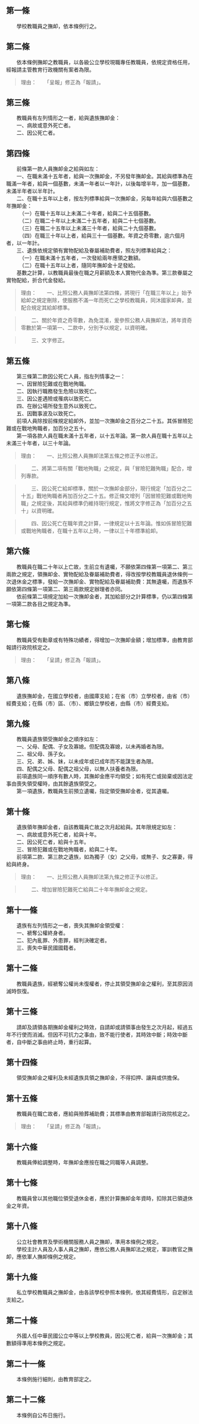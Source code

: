 第一條 
-------
　　學校教職員之撫卹，依本條例行之。  


第二條 
-------
　　依本條例撫卹之教職員，以各級公立學校現職專任教職員，依規定資格任用，經報請主管教育行政機關有案者為限。  
> 理由：　　「呈報」修正為「報請」。



第三條 
-------
　　教職員有左列情形之一者，給與遺族撫卹金：  
　　一、病故或意外死亡者。  
　　二、因公死亡者。  


第四條 
-------
　　前條第一款人員撫卹金之給與如左：  
　　一、在職未滿十五年者，給與一次撫卹金，不另發年撫卹金。其給與標準為在職滿一年者，給與一個基數，未滿一年者以一年計，以後每增半年，加一個基數，未滿半年者以半年計。  
　　二、在職十五年以上者，按左列標準給與一次撫卹金，另每年給與六個基數之年撫卹金：  
　　　（一）在職十五年以上未滿二十年者，給與二十五個基數。  
　　　（二）在職二十年以上未滿二十五年者，給與二十七個基數。  
　　　（三）在職二十五年以上未滿三十年者，給與二十九個基數。  
　　　（四）在職三十年以上者，給與三十一個基數。年資之奇零數，逾六個月者，以一年計。  
　　三、遺族依規定領有實物配給及眷屬補助費者，照左列標準給與之：  
　　　（一）在職未滿十五年者，一次發給兩年應領之數額。  
　　　（二）在職十五年以上者，隨同年撫卹金十足發給。  
　　基數之計算，以教職員最後在職之月薪額及本人實物代金為準。第三款眷屬之實物配給，折合代金發給。  
> 理由：　　一、比照公務人員撫卹法第四條，將現行「在職三年以上」始予給卹之規定刪除，使服務不滿一年而死亡之學校教職員，同沐國家卹典，並配合規定其給卹標準。

> 　　二、關於年資之奇零數，為免混淆，爰參照公務人員撫卹法，將年資奇零數於第一項第一、二款中，分別予以規定，以資明確。

> 　　三、文字修正。



第五條 
-------
　　第三條第二款因公死亡人員，指左列情事之一：  
　　一、因冒險犯難或在戰地殉職。  
　　二、因執行職務發生危險以致死亡。  
　　三、因公差遇險或罹病以致死亡。  
　　四、在辦公場所發生意外以致死亡。  
　　五、因戰事波及以致死亡。  
　　前項人員除按前條規定給卹外，並加一次撫卹金之百分之二十五。其係冒險犯難或在戰地殉職者，加百分之五十。  
　　第一項各款人員在職未滿十五年者，以十五年論。第一款人員在職十五年以上未滿三十年者，以三十年論。  
> 理由：　　一、比照公務人員撫卹法第五條之修正予以修正。

> 　　二、將第二項有關「戰地殉職」之規定，與「冒險犯難殉職」配合，增列專款。

> 　　三、因公死亡給卹標準，關於一次撫卹金部分，現行規定「加百分之二十五」戰地殉職者再加百分之二十五。修正條文增列「因冒險犯難或戰地殉職」之規定後，其給與標準仍維持現行規定，惟將文字修正為「加百分之五十」以資明確。

> 　　四、因公死亡在職年資之計算，一律規定以十五年論。惟如係冒險犯難或戰地殉職者，在職十五年以上時，一律以三十年標準給卹。



第六條 
-------
　　教職員在職二十年以上亡故，生前立有遺囑，不願依第四條第一項第二、第三兩款之規定，領撫卹金、實物配給及眷屬補助費者，得改按學校教職員退休條例一次退休金之標準，發給一次撫卹金、實物配給及眷屬補助費：其無遺囑，而遺族不願依第四條第一項第二、第三兩款規定辦理者亦同。  
　　依前條第二項規定加給一次撫卹金者，其加給部分之計算標準，仍以第四條第一項第二款各目之規定為準。  


第七條 
-------
　　教職員受有勳章或有特殊功績者，得增加一次撫卹金額；增加標準，由教育部報請行政院核定之。  
> 理由：　　「呈請」修正為「報請」。



第八條 
-------
　　遺族撫卹金，在國立學校者，由國庫支給；在省（市）立學校者，由省（市）經費支給；在縣（市）區、（市）、鄉鎮立學校者，由縣（市）經費支給。  


第九條 
-------
　　教職員遺族領受撫卹金之順序如左：  
　　一、父母、配偶、子女及寡媳。但配偶及寡媳，以未再婚者為限。  
　　二、祖父母、孫子女。  
　　三、兄、弟、姊、妹，以未成年或已成年而不能謀生者為限。  
　　四、配偶之父母、配偶之祖父母，以無人扶養者為限。  
　　前項遺族同一順序有數人時，其撫卹金應平均領受；如有死亡或拋棄或因法定事由喪失領受權時，由其餘遺族領受之。  
　　第一項遺族，教職員生前預立遺囑，指定領受撫卹金者，從其遺囑。  


第十條 
-------
　　遺族領年撫卹金者，自該教職員亡故之次月起給與。其年限規定如左：  
　　一、病故或意外死亡者，給與十年。  
　　二、因公死亡者，給與十五年。  
　　三、冒險犯難或在戰地殉職者，給與二十年。  
　　前項第二款、第三款之遺族，如為獨子（女）之父母，或無子、女之寡妻，得給與終身。  
> 理由：　　一、比照公務人員撫卹法第九條之修正予以修正。

> 　　二、增加冒險犯難死亡給與二十年年撫卹金之規定。



第十一條 
---------
　　遺族有左列情形之一者，喪失其撫卹金領受權：  
　　一、褫奪公權終身者。  
　　二、犯內亂罪、外患罪，經判決確定者。  
　　三、喪失中華民國國籍者。  


第十二條 
---------
　　教職員遺族，經褫奪公權尚未復權者，停止其領受撫卹金之權利，至其原因消滅時恢復。  


第十三條 
---------
　　請卹及請領各期撫卹金權利之時效，自請卹或請領事由發生之次月起，經過五年不行使而消滅。但因不可抗力之事由，致不能行使者，其時效中斷；時效中斷者，自中斷之事由終止時，重行起算。  


第十四條 
---------
　　領受撫卹金之權利及未經遺族具領之撫卹金，不得扣押、讓與或供擔保。  


第十五條 
---------
　　教職員在職亡故者，應給與殮葬補助費；其標準由教育部報請行政院核定之。  
> 理由：　　「呈請」修正為「報請」。



第十六條 
---------
　　教職員俸給調整時，年撫卹金應按在職之同職等人員調整。  


第十七條 
---------
　　教職員曾以其他職位領受退休金者，應於計算撫卹金年資時，扣除其已領退休金之年資。  


第十八條 
---------
　　公立社會教育及學術機關服務人員之撫卹，準用本條例之規定。  
　　學校主計人員及人事人員之撫卹，應依公務人員撫卹法之規定，軍訓教官之撫卹，應依軍人撫卹條例之規定。  


第十九條 
---------
　　私立學校教職員之撫卹金，由各該學校參照本條例，依其經費情形，自定辦法支給之。  


第二十條 
---------
　　外國人任中華民國公立中等以上學校教員，因公死亡者，給與一次撫卹金；其數額得準用本條例之規定。  


第二十一條 
-----------
　　本條例施行細則，由教育部定之。  


第二十二條 
-----------
　　本條例自公布日施行。